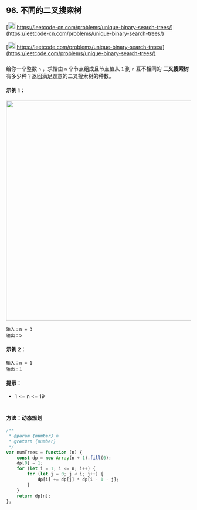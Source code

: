 ## 96. 不同的二叉搜索树

[<img src="https://static.leetcode-cn.com/cn-mono-assets/production/assets/logo-dark-cn.c42314a8.svg" height="20" /> https://leetcode-cn.com/problems/unique-binary-search-trees/](https://leetcode-cn.com/problems/unique-binary-search-trees/)

[<img src="https://assets.leetcode.com/static_assets/public/webpack_bundles/images/logo-dark.e99485d9b.svg" height="20"/> https://leetcode.com/problems/unique-binary-search-trees/](https://leetcode.com/problems/unique-binary-search-trees/)

###

给你一个整数 `n` ，求恰由 `n` 个节点组成且节点值从 `1` 到 `n` 互不相同的 **二叉搜索树** 有多少种？返回满足题意的二叉搜索树的种数。

#### 示例 1：

<img src="https://assets.leetcode.com/uploads/2021/01/18/uniquebstn3.jpg" width="600" />

```
输入：n = 3
输出：5
```

#### 示例 2：

```
输入：n = 1
输出：1
```

#### 提示：

-   1 <= n <= 19

#

#### 方法：动态规划

```js
/**
 * @param {number} n
 * @return {number}
 */
var numTrees = function (n) {
    const dp = new Array(n + 1).fill(0);
    dp[0] = 1;
    for (let i = 1; i <= n; i++) {
        for (let j = 0; j < i; j++) {
            dp[i] += dp[j] * dp[i - 1 - j];
        }
    }
    return dp[n];
};
```
